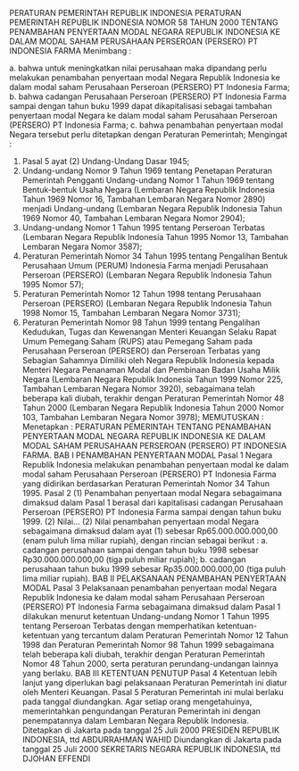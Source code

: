  PERATURAN PEMERINTAH REPUBLIK INDONESIA PERATURAN PEMERINTAH REPUBLIK INDONESIA NOMOR 58 TAHUN 2000 TENTANG PENAMBAHAN PENYERTAAN MODAL NEGARA REPUBLIK INDONESIA KE DALAM MODAL SAHAM PERUSAHAAN PERSEROAN (PERSERO) PT INDONESIA FARMA
Menimbang :

a. bahwa untuk meningkatkan nilai perusahaan maka dipandang perlu melakukan penambahan penyertaan modal Negara Republik Indonesia ke dalam modal saham Perusahaan Perseroan (PERSERO) PT Indonesia Farma;
b. bahwa cadangan Perusahaan Perseroan (PERSERO) PT Indonesia Farma sampai dengan tahun buku 1999 dapat dikapitalisasi sebagai tambahan penyertaan modal Negara ke dalam modal saham Perusahaan Perseroan (PERSERO) PT Indonesia Farma;
c. bahwa penambahan penyertaan modal Negara tersebut perlu ditetapkan dengan Peraturan Pemerintah;
Mengingat :

1. Pasal 5 ayat (2) Undang-Undang Dasar 1945;
2. Undang-undang Nomor 9 Tahun 1969 tentang Penetapan Peraturan Pemerintah Pengganti Undang-undang Nomor 1 Tahun 1969 tentang Bentuk-bentuk Usaha Negara (Lembaran Negara Republik Indonesia Tahun 1969 Nomor 16, Tambahan Lembaran Negara Nomor 2890) menjadi Undang-undang (Lembaran Negara Republik Indonesia Tahun 1969 Nomor 40, Tambahan Lembaran Negara Nomor 2904);
3. Undang-undang Nomor 1 Tahun 1995 tentang Perseroan Terbatas (Lembaran Negara Republik Indonesia Tahun 1995 Nomor 13, Tambahan Lembaran Negara Nomor 3587);
4. Peraturan Pemerintah Nomor 34 Tahun 1995 tentang Pengalihan Bentuk Perusahaan Umum (PERUM) Indonesia Farma menjadi Perusahaan Perseroan (PERSERO) (Lembaran Negara Republik Indonesia Tahun 1995 Nomor 57);
5. Peraturan Pemerintah Nomor 12 Tahun 1998 tentang Perusahaan Perseroan (PERSERO) (Lembaran Negara Republik Indonesia Tahun 1998 Nomor 15, Tambahan Lembaran Negara Nomor 3731);
6. Peraturan Pemerintah Nomor 98 Tahun 1999 tentang Pengalihan Kedudukan, Tugas dan Kewenangan Menteri Keuangan Selaku Rapat Umum Pemegang Saham (RUPS) atau Pemegang Saham pada Perusahaan Perseroan (PERSERO) dan Perseroan Terbatas yang Sebagian Sahamnya Dimiliki oleh Negara Republik Indonesia kepada Menteri Negara Penanaman Modal dan Pembinaan Badan Usaha Milik Negara (Lembaran Negara Republik Indonesia Tahun 1999 Nomor 225, Tambahan Lembaran Negara Nomor 3920), sebagaimana telah beberapa kali diubah, terakhir dengan Peraturan Pemerintah Nomor 48 Tahun 2000 (Lembaran Negara Republik Indonesia Tahun 2000 Nomor 103, Tambahan Lembaran Negara Nomor 3978);
MEMUTUSKAN :
 Menetapkan : PERATURAN PEMERINTAH TENTANG PENAMBAHAN PENYERTAAN MODAL NEGARA REPUBLIK INDONESIA KE DALAM MODAL SAHAM PERUSAHAAN PERSEROAN (PERSERO) PT INDONESIA FARMA.
BAB I PENAMBAHAN PENYERTAAN MODAL
Pasal 1
Negara Republik Indonesia melakukan penambahan penyertaan modal ke dalam modal saham Perusahaan Perseroan (PERSERO) PT Indonesia Farma yang didirikan berdasarkan Peraturan Pemerintah Nomor 34 Tahun 1995.
Pasal 2
(1) Penambahan penyertaan modal Negara sebagaimana dimaksud dalam Pasal 1 berasal dari kapitalisasi cadangan Perusahaan Perseroan (PERSERO) PT Indonesia Farma sampai dengan tahun buku 1999.
(2) Nilai...
(2) Nilai penambahan penyertaan modal Negara sebagaimana dimaksud dalam ayat (1) sebesar Rp65.000.000.000,00 (enam puluh lima miliar rupiah), dengan rincian sebagai berikut :
a. cadangan perusahaan sampai dengan tahun buku 1998 sebesar Rp30.000.000.000,00 (tiga puluh miliar rupiah);
b. cadangan perusahaan tahun buku 1999 sebesar Rp35.000.000.000,00 (tiga puluh lima miliar rupiah).
BAB II PELAKSANAAN PENAMBAHAN PENYERTAAN MODAL
Pasal 3
Pelaksanaan penambahan penyertaan modal Negara Republik Indonesia ke dalam modal saham Perusahaan Perseroan (PERSERO) PT Indonesia Farma sebagaimana dimaksud dalam Pasal 1 dilakukan menurut ketentuan Undang-undang Nomor 1 Tahun 1995 tentang Perseroan Terbatas dengan memperhatikan ketentuan-ketentuan yang tercantum dalam Peraturan Pemerintah Nomor 12 Tahun 1998 dan Peraturan Pemerintah Nomor 98 Tahun 1999 sebagaimana telah beberapa kali diubah, terakhir dengan Peraturan Pemerintah Nomor 48 Tahun 2000, serta peraturan perundang-undangan lainnya yang berlaku.
BAB III KETENTUAN PENUTUP
Pasal 4
Ketentuan lebih lanjut yang diperlukan bagi pelaksanaan Peraturan Pemerintah ini diatur oleh Menteri Keuangan.
Pasal 5
Peraturan Pemerintah ini mulai berlaku pada tanggal diundangkan. Agar setiap orang mengetahuinya, memerintahkan pengundangan Peraturan Pemerintah ini dengan penempatannya dalam Lembaran Negara Republik Indonesia. Ditetapkan di Jakarta pada tanggal 25 Juli 2000 PRESIDEN REPUBLIK INDONESIA, ttd ABDURRAHMAN WAHID Diundangkan di Jakarta pada tanggal 25 Juli 2000 SEKRETARIS NEGARA REPUBLIK INDONESIA, ttd DJOHAN EFFENDI